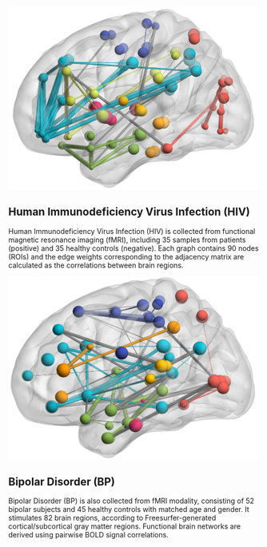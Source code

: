 ![HIV Sample](images/HIV-Sample.png '#float=right;width=240px;')

## Human Immunodeficiency Virus Infection (HIV)

Human Immunodeficiency Virus Infection (HIV) is collected from functional magnetic resonance imaging (fMRI), including 35 samples from patients (positive) and 35 healthy controls (negative). Each graph contains 90 nodes (ROIs) and the edge weights corresponding to the adjacency matrix are calculated as the correlations between brain regions.

![BP Sample](images/BP-Sample.png '#float=right;width=240px;')

## Bipolar Disorder (BP)

Bipolar Disorder (BP) is also collected from fMRI modality, consisting of 52 bipolar subjects and 45 healthy controls with matched age and gender. It stimulates 82 brain regions, according to Freesurfer-generated cortical/subcortical gray matter regions. Functional brain networks are derived using pairwise BOLD signal correlations.
